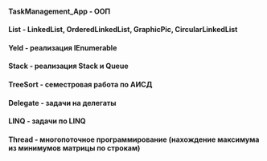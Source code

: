 
#### TaskManagement_App - ООП 
#### List - LinkedList, OrderedLinkedList, GraphicPic, CircularLinkedList
#### Yeld - реализация IEnumerable
#### Stack - реализация Stack и Queue
#### TreeSort - семестровая работа по АИСД
#### Delegate - задачи на делегаты
#### LINQ - задачи по LINQ
#### Thread - многопоточное программирование (нахождение максимума из минимумов матрицы по строкам)
